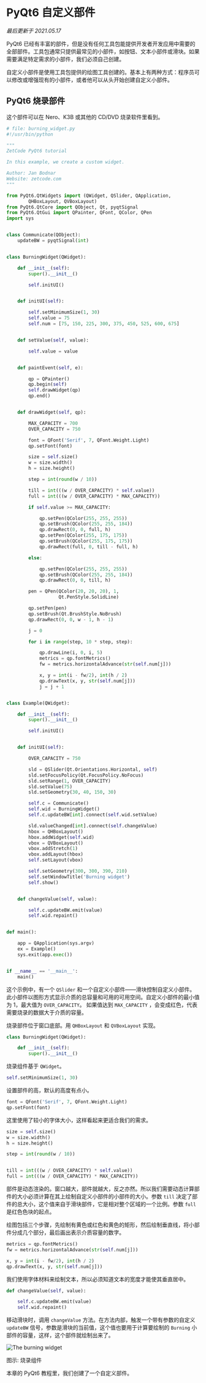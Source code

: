 # PyQt6 自定义部件
*最后更新于 2021.05.17*

PyQt6 已经有丰富的部件，但是没有任何工具包能提供开发者开发应用中需要的全部部件。工具包通常只提供最常见的小部件，如按钮、文本小部件或滑块。如果需要满足特定需求的小部件，我们必须自己创建。

自定义小部件是使用工具包提供的绘图工具创建的。基本上有两种方式：程序员可以修改或增强现有的小部件，或者他可以从头开始创建自定义小部件。

## PyQt6 烧录部件
这个部件可以在 Nero、K3B 或其他的 CD/DVD 烧录软件里看到。

``` python
# file: burning_widget.py
#!/usr/bin/python

"""
ZetCode PyQt6 tutorial

In this example, we create a custom widget.

Author: Jan Bodnar
Website: zetcode.com
"""

from PyQt6.QtWidgets import (QWidget, QSlider, QApplication,
        QHBoxLayout, QVBoxLayout)
from PyQt6.QtCore import QObject, Qt, pyqtSignal
from PyQt6.QtGui import QPainter, QFont, QColor, QPen
import sys


class Communicate(QObject):
    updateBW = pyqtSignal(int)


class BurningWidget(QWidget):

    def __init__(self):
        super().__init__()

        self.initUI()


    def initUI(self):

        self.setMinimumSize(1, 30)
        self.value = 75
        self.num = [75, 150, 225, 300, 375, 450, 525, 600, 675]


    def setValue(self, value):

        self.value = value


    def paintEvent(self, e):

        qp = QPainter()
        qp.begin(self)
        self.drawWidget(qp)
        qp.end()


    def drawWidget(self, qp):

        MAX_CAPACITY = 700
        OVER_CAPACITY = 750

        font = QFont('Serif', 7, QFont.Weight.Light)
        qp.setFont(font)

        size = self.size()
        w = size.width()
        h = size.height()

        step = int(round(w / 10))

        till = int(((w / OVER_CAPACITY) * self.value))
        full = int(((w / OVER_CAPACITY) * MAX_CAPACITY))

        if self.value >= MAX_CAPACITY:

            qp.setPen(QColor(255, 255, 255))
            qp.setBrush(QColor(255, 255, 184))
            qp.drawRect(0, 0, full, h)
            qp.setPen(QColor(255, 175, 175))
            qp.setBrush(QColor(255, 175, 175))
            qp.drawRect(full, 0, till - full, h)

        else:

            qp.setPen(QColor(255, 255, 255))
            qp.setBrush(QColor(255, 255, 184))
            qp.drawRect(0, 0, till, h)

        pen = QPen(QColor(20, 20, 20), 1,
                   Qt.PenStyle.SolidLine)

        qp.setPen(pen)
        qp.setBrush(Qt.BrushStyle.NoBrush)
        qp.drawRect(0, 0, w - 1, h - 1)

        j = 0

        for i in range(step, 10 * step, step):

            qp.drawLine(i, 0, i, 5)
            metrics = qp.fontMetrics()
            fw = metrics.horizontalAdvance(str(self.num[j]))

            x, y = int(i - fw/2), int(h / 2)
            qp.drawText(x, y, str(self.num[j]))
            j = j + 1


class Example(QWidget):

    def __init__(self):
        super().__init__()

        self.initUI()


    def initUI(self):

        OVER_CAPACITY = 750

        sld = QSlider(Qt.Orientations.Horizontal, self)
        sld.setFocusPolicy(Qt.FocusPolicy.NoFocus)
        sld.setRange(1, OVER_CAPACITY)
        sld.setValue(75)
        sld.setGeometry(30, 40, 150, 30)

        self.c = Communicate()
        self.wid = BurningWidget()
        self.c.updateBW[int].connect(self.wid.setValue)

        sld.valueChanged[int].connect(self.changeValue)
        hbox = QHBoxLayout()
        hbox.addWidget(self.wid)
        vbox = QVBoxLayout()
        vbox.addStretch(1)
        vbox.addLayout(hbox)
        self.setLayout(vbox)

        self.setGeometry(300, 300, 390, 210)
        self.setWindowTitle('Burning widget')
        self.show()


    def changeValue(self, value):

        self.c.updateBW.emit(value)
        self.wid.repaint()


def main():

    app = QApplication(sys.argv)
    ex = Example()
    sys.exit(app.exec())


if __name__ == '__main__':
    main()
```
这个示例中，有一个 `QSlider` 和一个自定义小部件——滑块控制自定义小部件。此小部件以图形方式显示介质的总容量和可用的可用空间。自定义小部件的最小值为 1，最大值为 `OVER_CAPACITY`。 如果值达到 `MAX_CAPACITY` ，会变成红色，代表需要烧录的数据大于介质的容量。

烧录部件位于窗口底部。用 `QHBoxLayout` 和 `QVBoxLayout` 实现。

```python
class BurningWidget(QWidget):

    def __init__(self):
        super().__init__()
```
烧录组件基于 `QWidget`。

```python
self.setMinimumSize(1, 30)
```
设置部件的高，默认的高度有点小。
```python
font = QFont('Serif', 7, QFont.Weight.Light)
qp.setFont(font)
```
这里使用了较小的字体大小，这样看起来更适合我们的需求。

```python
size = self.size()
w = size.width()
h = size.height()

step = int(round(w / 10))


till = int(((w / OVER_CAPACITY) * self.value))
full = int(((w / OVER_CAPACITY) * MAX_CAPACITY))
```
部件是动态渲染的。窗口越大，部件就越大，反之亦然。所以我们需要动态计算部件的大小必须计算在其上绘制自定义小部件的小部件的大小。参数 `till` 决定了部件的总大小，这个值来自于滑块部件，它是相对整个区域的一个比例。参数 `full` 是红色色块的起点。

绘图包括三个步骤，先绘制有黄色或红色和黄色的矩形，然后绘制垂直线，将小部件分成几个部分，最后画出表示介质容量的数字。

``` python
metrics = qp.fontMetrics()
fw = metrics.horizontalAdvance(str(self.num[j]))

x, y = int(i - fw/2), int(h / 2)
qp.drawText(x, y, str(self.num[j]))
```
我们使用字体材料来绘制文本，所以必须知道文本的宽度才能使其垂直居中。

``` python
def changeValue(self, value):

    self.c.updateBW.emit(value)
    self.wid.repaint()
```
移动滑块时，调用 `changeValue` 方法。在方法内部，触发一个带有参数的自定义 `updateBW` 信号，参数是滑块的当前值，这个值也要用于计算要绘制的 `Burning` 小部件的容量，这样，这个部件就绘制出来了。

![The burning widget](./images/burning.png)

图示: 烧录组件

本章的 PyQt6 教程里，我们创建了一个自定义部件。